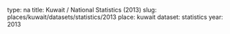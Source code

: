 type: na
title: Kuwait / National Statistics (2013)
slug: places/kuwait/datasets/statistics/2013
place: kuwait
dataset: statistics
year: 2013
